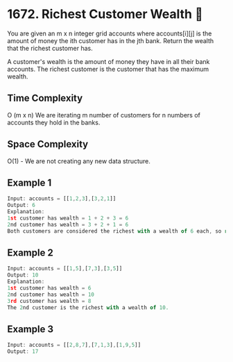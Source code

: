 
# 1672. Richest Customer Wealth 📝  
You are given an m x n integer grid accounts where accounts[i][j] is the amount of money the i​​​​​​​​​​​th​​​​ customer has in the j​​​​​​​​​​​th​​​​ bank. Return the wealth that the richest customer has.

A customer's wealth is the amount of money they have in all their bank accounts. The richest customer is the customer that has the maximum wealth.


## Time Complexity
O (m x n)
We are iterating m number of customers for n numbers of accounts they hold in the banks.

## Space Complexity
O(1) - We are not creating any new data structure.

## Example 1  
~~~javascript  
Input: accounts = [[1,2,3],[3,2,1]]
Output: 6
Explanation:
1st customer has wealth = 1 + 2 + 3 = 6
2nd customer has wealth = 3 + 2 + 1 = 6
Both customers are considered the richest with a wealth of 6 each, so return 6.
~~~  

## Example 2 
~~~javascript  
Input: accounts = [[1,5],[7,3],[3,5]]
Output: 10
Explanation: 
1st customer has wealth = 6
2nd customer has wealth = 10 
3rd customer has wealth = 8
The 2nd customer is the richest with a wealth of 10.
~~~  

## Example 3 
~~~javascript  
Input: accounts = [[2,8,7],[7,1,3],[1,9,5]]
Output: 17
~~~  